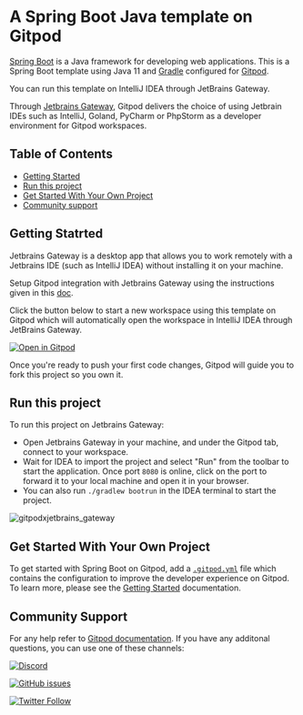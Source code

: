 # A Spring Boot Java template on Gitpod

[Spring Boot](https://spring.io/) is a Java framework for developing web applications. This is a Spring Boot template using Java 11 and [Gradle](https://maven.apache.org/) configured for [Gitpod](https://www.gitpod.io/). 

 You can run this template on IntelliJ IDEA through JetBrains Gateway. 
 
 Through [Jetbrains Gateway](https://www.jetbrains.com/remote-development/gateway/), Gitpod delivers the choice of using Jetbrain IDEs such as IntelliJ, Goland, PyCharm or PhpStorm as a developer environment for Gitpod workspaces.

## Table of Contents

 - [Getting Started](#getting-started)
 - [Run this project](#run-this-project)
 - [Get Started With Your Own Project](#get-started-with-your-own-project)
 - [Community support](#community-support)

## Getting Statrted 

Jetbrains Gateway is a desktop app that allows you to work remotely with a Jetbrains IDE (such as IntelliJ IDEA) without installing it on your machine. 

Setup Gitpod integration with Jetbrains Gateway using the instructions given in this [doc](https://www.gitpod.io/docs/ides-and-editors/intellij).

Click the button below to start a new workspace using this template on Gitpod which will automatically open the workspace in IntelliJ IDEA through JetBrains Gateway.  

[![Open in Gitpod](https://gitpod.io/button/open-in-gitpod.svg)](https://gitpod.io/#https://github.com/gitpod-io/template-java-spring-boot-gradle)

Once you're ready to push your first code changes, Gitpod will guide you to fork this project so you own it.

## Run this project 

To run this project on Jetbrains Gateway: 
- Open Jetbrains Gateway in your machine, and under the Gitpod tab, connect to your workspace.
- Wait for IDEA to import the project and select "Run" from the toolbar to start the application. Once port `8080` is online, click on the port to forward it to your local machine and open it in your browser. 
- You can also run `./gradlew bootrun` in the IDEA terminal to start the project. 

![gitpodxjetbrains_gateway](https://user-images.githubusercontent.com/37153406/165233269-3e8a63cb-b0c5-44f4-9053-7ac22b552035.gif)


## Get Started With Your Own Project

To get started with Spring Boot on Gitpod, add a [`.gitpod.yml`](./.gitpod.yml) file which contains the configuration to improve the developer experience on Gitpod. To learn more, please see the [Getting Started](https://www.gitpod.io/docs/getting-started) documentation.

## Community Support

For any help refer to [Gitpod documentation](https://gitpod.io/workspaces). If you have any additonal questions, you can use one of these channels: 

[![Discord](https://img.shields.io/discord/816244985187008514?color=7289da&logo=Discord&style=for-the-badge)](https://discord.com/channels/816244985187008514/903225840660279296)

[![GitHub issues](https://img.shields.io/github/issues/gitpod-io/template-java-spring-boot-gradle?logo=Github&style=for-the-badge)](https://github.com/gitpod-io/template-java-spring-boot-gradle/issues)

[![Twitter Follow](https://img.shields.io/twitter/follow/gitpod?label=Gitpod&logo=twitter&style=for-the-badge)](https://twitter.com/gitpod)